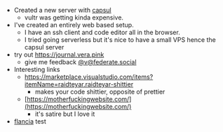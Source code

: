 *   Created a new server with [capsul](https://capsul.org/)
    *   vultr was getting kinda expensive.
*   I've created an entirely web based setup.
    *   I have an ssh client and code editor all in the browser.
    *   I tried going serverless but it's nice to have a small VPS hence the capsul server
*   try out https://journal.vera.pink
    *   give me feedback [@v@federate.social](https://federate.social/@v)
*   Interesting links
    *   https://marketplace.visualstudio.com/items?itemName=raidteyar.raidteyar-shittier
        *   makes your code shittier, opposite of prettier
    *   [https://motherfuckingwebsite.com/](https://motherfuckingwebsite.com/)
        *   it's satire but I love it
*   [flancia](flancia) test